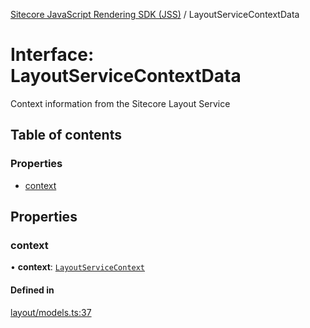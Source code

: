 [Sitecore JavaScript Rendering SDK (JSS)](../README.md) / LayoutServiceContextData

# Interface: LayoutServiceContextData

Context information from the Sitecore Layout Service

## Table of contents

### Properties

- [context](LayoutServiceContextData.md#context)

## Properties

### context

• **context**: [`LayoutServiceContext`](LayoutServiceContext.md)

#### Defined in

[layout/models.ts:37](https://github.com/Sitecore/jss/blob/release/19.0.0/packages/sitecore-jss/src/layout/models.ts#L37)

